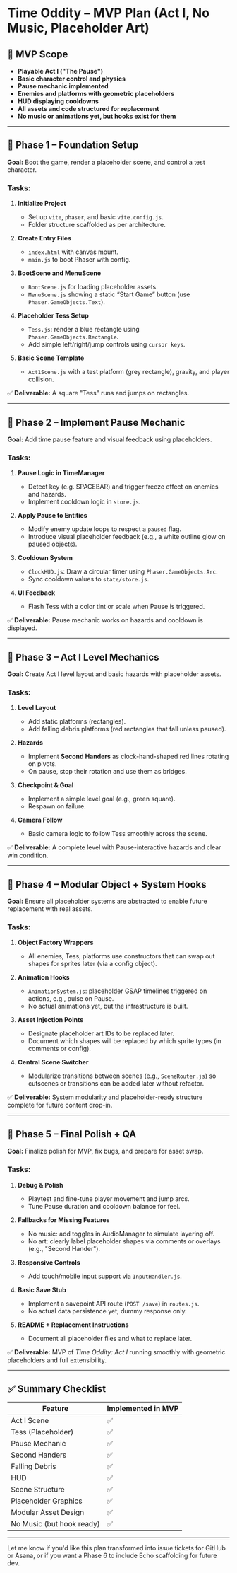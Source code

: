 # Time Oddity – MVP Plan (Act I, No Music, Placeholder Art)

## 🎯 MVP Scope

- **Playable Act I ("The Pause")**
- **Basic character control and physics**
- **Pause mechanic implemented**
- **Enemies and platforms with geometric placeholders**
- **HUD displaying cooldowns**
- **All assets and code structured for replacement**
- **No music or animations yet, but hooks exist for them**

---

## 🧩 Phase 1 – Foundation Setup

**Goal:** Boot the game, render a placeholder scene, and control a test character.

### Tasks:
1. **Initialize Project**
   - Set up `vite`, `phaser`, and basic `vite.config.js`.
   - Folder structure scaffolded as per architecture.

2. **Create Entry Files**
   - `index.html` with canvas mount.
   - `main.js` to boot Phaser with config.

3. **BootScene and MenuScene**
   - `BootScene.js` for loading placeholder assets.
   - `MenuScene.js` showing a static “Start Game” button (use `Phaser.GameObjects.Text`).

4. **Placeholder Tess Setup**
   - `Tess.js`: render a blue rectangle using `Phaser.GameObjects.Rectangle`.
   - Add simple left/right/jump controls using `cursor keys`.

5. **Basic Scene Template**
   - `Act1Scene.js` with a test platform (grey rectangle), gravity, and player collision.

✅ **Deliverable:** A square "Tess" runs and jumps on rectangles.

---

## 🧩 Phase 2 – Implement Pause Mechanic

**Goal:** Add time pause feature and visual feedback using placeholders.

### Tasks:
1. **Pause Logic in TimeManager**
   - Detect key (e.g. SPACEBAR) and trigger freeze effect on enemies and hazards.
   - Implement cooldown logic in `store.js`.

2. **Apply Pause to Entities**
   - Modify enemy update loops to respect a `paused` flag.
   - Introduce visual placeholder feedback (e.g., a white outline glow on paused objects).

3. **Cooldown System**
   - `ClockHUD.js`: Draw a circular timer using `Phaser.GameObjects.Arc`.
   - Sync cooldown values to `state/store.js`.

4. **UI Feedback**
   - Flash Tess with a color tint or scale when Pause is triggered.

✅ **Deliverable:** Pause mechanic works on hazards and cooldown is displayed.

---

## 🧩 Phase 3 – Act I Level Mechanics

**Goal:** Create Act I level layout and basic hazards with placeholder assets.

### Tasks:
1. **Level Layout**
   - Add static platforms (rectangles).
   - Add falling debris platforms (red rectangles that fall unless paused).

2. **Hazards**
   - Implement **Second Handers** as clock-hand-shaped red lines rotating on pivots.
   - On pause, stop their rotation and use them as bridges.

3. **Checkpoint & Goal**
   - Implement a simple level goal (e.g., green square).
   - Respawn on failure.

4. **Camera Follow**
   - Basic camera logic to follow Tess smoothly across the scene.

✅ **Deliverable:** A complete level with Pause-interactive hazards and clear win condition.

---

## 🧩 Phase 4 – Modular Object + System Hooks

**Goal:** Ensure all placeholder systems are abstracted to enable future replacement with real assets.

### Tasks:
1. **Object Factory Wrappers**
   - All enemies, Tess, platforms use constructors that can swap out shapes for sprites later (via a config object).

2. **Animation Hooks**
   - `AnimationSystem.js`: placeholder GSAP timelines triggered on actions, e.g., pulse on Pause.
   - No actual animations yet, but the infrastructure is built.

3. **Asset Injection Points**
   - Designate placeholder art IDs to be replaced later.
   - Document which shapes will be replaced by which sprite types (in comments or config).

4. **Central Scene Switcher**
   - Modularize transitions between scenes (e.g., `SceneRouter.js`) so cutscenes or transitions can be added later without refactor.

✅ **Deliverable:** System modularity and placeholder-ready structure complete for future content drop-in.

---

## 🧩 Phase 5 – Final Polish + QA

**Goal:** Finalize polish for MVP, fix bugs, and prepare for asset swap.

### Tasks:
1. **Debug & Polish**
   - Playtest and fine-tune player movement and jump arcs.
   - Tune Pause duration and cooldown balance for feel.

2. **Fallbacks for Missing Features**
   - No music: add toggles in AudioManager to simulate layering off.
   - No art: clearly label placeholder shapes via comments or overlays (e.g., "Second Hander").

3. **Responsive Controls**
   - Add touch/mobile input support via `InputHandler.js`.

4. **Basic Save Stub**
   - Implement a savepoint API route (`POST /save`) in `routes.js`.
   - No actual data persistence yet; dummy response only.

5. **README + Replacement Instructions**
   - Document all placeholder files and what to replace later.

✅ **Deliverable:** MVP of *Time Oddity: Act I* running smoothly with geometric placeholders and full extensibility.

---

## ✅ Summary Checklist

| Feature                      | Implemented in MVP |
|-----------------------------|---------------------|
| Act I Scene                 | ✅                  |
| Tess (Placeholder)         | ✅                  |
| Pause Mechanic             | ✅                  |
| Second Handers             | ✅                  |
| Falling Debris             | ✅                  |
| HUD                        | ✅                  |
| Scene Structure            | ✅                  |
| Placeholder Graphics       | ✅                  |
| Modular Asset Design       | ✅                  |
| No Music (but hook ready)  | ✅                  |

---

Let me know if you'd like this plan transformed into issue tickets for GitHub or Asana, or if you want a Phase 6 to include Echo scaffolding for future dev.
